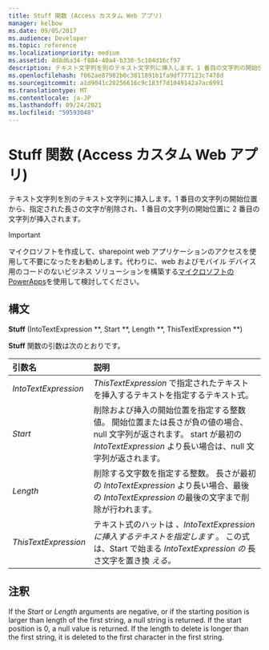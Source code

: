 ```yaml
---
title: Stuff 関数 (Access カスタム Web アプリ)
manager: kelbow
ms.date: 09/05/2017
ms.audience: Developer
ms.topic: reference
ms.localizationpriority: medium
ms.assetid: 4d8d6a34-f884-40a4-b330-5c104d16cf97
description: テキスト文字列を別のテキスト文字列に挿入します。1 番目の文字列の開始位置から、指定された長さの文字が削除され、1 番目の文字列の開始位置に 2 番目の文字列が挿入されます。
ms.openlocfilehash: f062ae87982b0c3811891b1fa9df777123c7478d
ms.sourcegitcommit: a1d9041c20256616c9c183f7d1049142a7ac6991
ms.translationtype: MT
ms.contentlocale: ja-JP
ms.lasthandoff: 09/24/2021
ms.locfileid: "59593048"
---
```

# <a name="stuff-function-access-custom-web-app"></a>Stuff 関数 (Access カスタム Web アプリ)

テキスト文字列を別のテキスト文字列に挿入します。1 番目の文字列の開始位置から、指定された長さの文字が削除され、1 番目の文字列の開始位置に 2 番目の文字列が挿入されます。
  
> [!IMPORTANT]
> マイクロソフトを作成して、sharepoint web アプリケーションのアクセスを使用して不要になったをお勧めします。代わりに、web およびモバイル デバイス用のコードのないビジネス ソリューションを構築する[マイクロソフトの PowerApps](https://powerapps.microsoft.com/en-us/)を使用して検討してください。 
  
## <a name="syntax"></a>構文

 **Stuff** (IntoTextExpression **, Start **, Length **, ThisTextExpression **) 
  
**Stuff** 関数の引数は次のとおりです。 
  
|**引数名**|**説明**|
|:-----|:-----|
| *IntoTextExpression*  <br/> |*ThisTextExpression* で指定されたテキストを挿入するテキストを指定するテキスト式。  <br/> |
| *Start*  <br/> |削除および挿入の開始位置を指定する整数値。 開始位置または長さが負の値の場合、null 文字列が返されます。 start が最初の  *IntoTextExpression*  より長い場合は、null 文字列が返されます。  <br/> |
| *Length*  <br/> |削除する文字数を指定する整数。 長さが最初の  *IntoTextExpression*  より長い場合、最後の  *IntoTextExpression*  の最後の文字まで削除が行われます。  <br/> |
| *ThisTextExpression*  <br/> |テキスト式のハットは  *、IntoTextExpression に挿入するテキストを指定します*  。 この式は、Start で始まる *IntoTextExpression の* 長さ文字を置き換 *える。*  <br/> |
   
## <a name="remarks"></a>注釈

If the  *Start*  or  *Length*  arguments are negative, or if the starting position is larger than length of the first string, a null string is returned. If the start position is 0, a null value is returned. If the length to delete is longer than the first string, it is deleted to the first character in the first string. 
  


